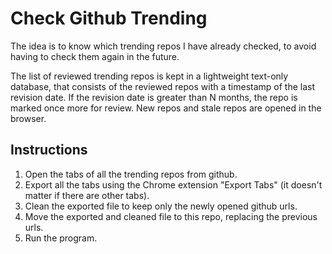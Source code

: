 # Check Github Trending

The idea is to know which trending repos I have already checked, to avoid
having to check them again in the future.

The list of reviewed trending repos is kept in a lightweight text-only
database, that consists of the reviewed repos with a timestamp of the last
revision date. If the revision date is greater than N months, the repo is
marked once more for review. New repos and stale repos are opened in the
browser.

## Instructions

1. Open the tabs of all the trending repos from github.
2. Export all the tabs using the Chrome extension "Export Tabs" (it doesn't
   matter if there are other tabs).
3. Clean the exported file to keep only the newly opened github urls.
4. Move the exported and cleaned file to this repo, replacing the previous
   urls.
5. Run the program.
